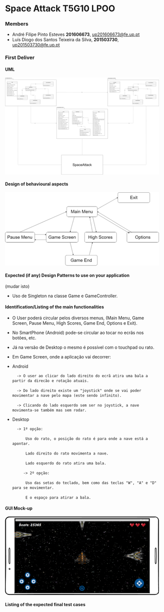 # Space Attack T5G10 LPOO

### Members
* André Filipe Pinto Esteves **201606673**, up201606673@fe.up.pt
* Luís Diogo dos Santos Teixeira da Silva, **201503730**, up201503730@fe.up.pt

### First Deliver

#### UML
![alt text](https://github.com/EstevesAndre/SpaceAttack_T5G10/blob/master/UML.png)

#### Design of behavioural aspects
![alt text](https://github.com/EstevesAndre/SpaceAttack_T5G10/blob/master/States.png)

#### Expected (if any) Design Patterns to use on your application
(mudar isto)
 * Uso de Singleton na classe Game e GameController.

#### Identification/Listing of the main functionalities

* O User poderá circular pelos diversos menus, (Main Menu, Game Screen, Pause Menu, High Scores, Game End, Options e Exit).

* No SmartPhone (Android) pode-se circular ao tocar no ecrãs nos botões, etc.
* Já na versão de Desktop o mesmo é possível com o touchpad ou rato.

* Em Game Screen, onde a aplicação vai decorrer:

* Android
		
		-> O user ao clicar do lado direito do ecrã atira uma bala a partir da direcão e rotação atuais.
		
		-> Do lado direito existe um "joystick" onde se vai poder movimentar a nave pelo mapa (este sendo infinito).
		
		-> Clicando do lado esquerdo sem ser no joystick, a nave movimenta-se também mas sem rodar.

* Desktop 
		
		-> 1º opção: 
             
	    	Uso do rato, o posição do rato é para onde a nave está a apontar.		           
			
			Lado direito do rato movimenta a nave.		          
			  
			Lado esquerdo do rato atira uma bala.
	       
	       -> 2º opção: 
              	      
	      	Uso das setas do teclado, bem como das teclas "W", "A" e "D" para se movimentar.
		        	  
			E o espaço para atirar a bala.
		   
#### GUI Mock-up
![alt text](https://github.com/EstevesAndre/SpaceAttack_T5G10/blob/master/MockUP_GameView.png)

#### Listing of the expected final test cases

